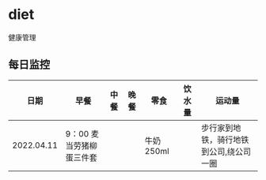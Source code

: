 # diet
健康管理

## 每日监控

|日期|早餐|中餐|晚餐|零食|饮水量|运动量|
|---|---|---|---|---|---|---|
|2022.04.11|9：00 麦当劳猪柳蛋三件套|||牛奶250ml||步行家到地铁，骑行地铁到公司,绕公司一圈|
